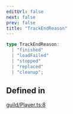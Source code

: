 ```yaml
---
editUrl: false
next: false
prev: false
title: "TrackEndReason"
---
```


```ts
type TrackEndReason: 
  | "finished"
  | "loadFailed"
  | "stopped"
  | "replaced"
  | "cleanup";
```

## Defined in

[guild/Player.ts:8](https://github.com/shipgirlproject/shoukaku/blob/761f40f7c0b54473070fa1c40602d1504a8bf167/src/guild/Player.ts#L8)
